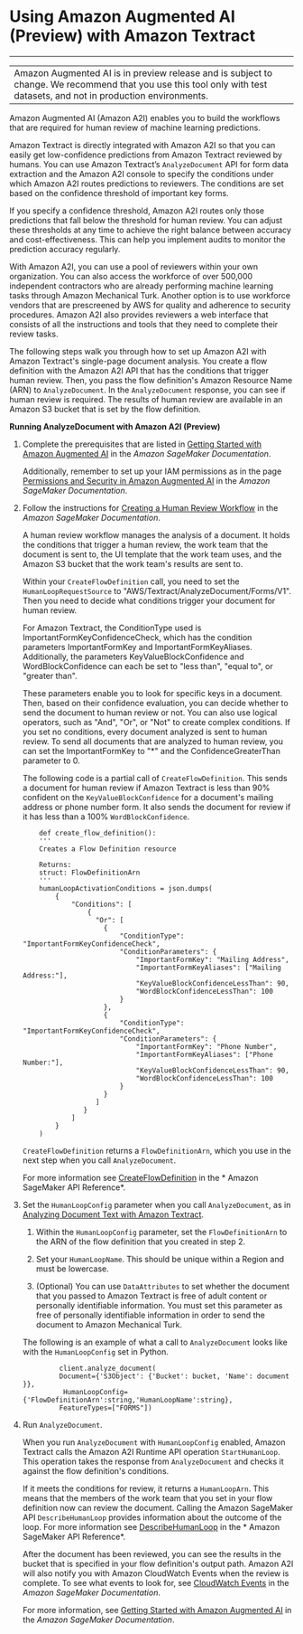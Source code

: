 # Using Amazon Augmented AI \(Preview\) with Amazon Textract<a name="a2i-textract"></a>


****  

|  | 
| --- |
|  Amazon Augmented AI is in preview release and is subject to change\. We recommend that you use this tool only with test datasets, and not in production environments\. | 

Amazon Augmented AI \(Amazon A2I\) enables you to build the workflows that are required for human review of machine learning predictions\. 

Amazon Textract is directly integrated with Amazon A2I so that you can easily get low\-confidence predictions from Amazon Textract reviewed by humans\. You can use Amazon Textract’s `AnalyzeDocument` API for form data extraction and the Amazon A2I console to specify the conditions under which Amazon A2I routes predictions to reviewers\. The conditions are set based on the confidence threshold of important key forms\. 

If you specify a confidence threshold, Amazon A2I routes only those predictions that fall below the threshold for human review\. You can adjust these thresholds at any time to achieve the right balance between accuracy and cost\-effectiveness\. This can help you implement audits to monitor the prediction accuracy regularly\. 

With Amazon A2I, you can use a pool of reviewers within your own organization\. You can also access the workforce of over 500,000 independent contractors who are already performing machine learning tasks through Amazon Mechanical Turk\. Another option is to use workforce vendors that are prescreened by AWS for quality and adherence to security procedures\. Amazon A2I also provides reviewers a web interface that consists of all the instructions and tools that they need to complete their review tasks\.

The following steps walk you through how to set up Amazon A2I with Amazon Textract's single\-page document analysis\. You create a flow definition with the Amazon A2I API that has the conditions that trigger human review\. Then, you pass the flow definition's Amazon Resource Name \(ARN\) to `AnalyzeDocument`\. In the `AnalyzeDocument` response, you can see if human review is required\. The results of human review are available in an Amazon S3 bucket that is set by the flow definition\.

**Running AnalyzeDocument with Amazon A2I \(Preview\)**

1. Complete the prerequisites that are listed in [Getting Started with Amazon Augmented AI](https://docs.aws.amazon.com/sagemaker/latest/dg/a2i-getting-started.html) in the *Amazon SageMaker Documentation*\.

   Additionally, remember to set up your IAM permissions as in the page [ Permissions and Security in Amazon Augmented AI](https://docs.aws.amazon.com/sagemaker/latest/dg/a2i-permissions-security.html) in the *Amazon SageMaker Documentation*\.

1. Follow the instructions for [Creating a Human Review Workflow](https://docs.aws.amazon.com/sagemaker/latest/dg/a2i-getting-started.html) in the *Amazon SageMaker Documentation*\.

   A human review workflow manages the analysis of a document\. It holds the conditions that trigger a human review, the work team that the document is sent to, the UI template that the work team uses, and the Amazon S3 bucket that the work team's results are sent to\.

   Within your `CreateFlowDefinition` call, you need to set the `HumanLoopRequestSource` to "AWS/Textract/AnalyzeDocument/Forms/V1"\. Then you need to decide what conditions trigger your document for human review\.

   For Amazon Textract, the ConditionType used is ImportantFormKeyConfidenceCheck, which has the condition parameters ImportantFormKey and ImportantFormKeyAliases\. Additionally, the parameters KeyValueBlockConfidence and WordBlockConfidence can each be set to "less than", "equal to", or "greater than"\. 

   These parameters enable you to look for specific keys in a document\. Then, based on their confidence evaluation, you can decide whether to send the document to human review or not\. You can also use logical operators, such as "And", "Or", or "Not" to create complex conditions\. If you set no conditions, every document analyzed is sent to human review\. To send all documents that are analyzed to human review, you can set the ImportantFormKey to "\*" and the ConfidenceGreaterThan parameter to 0\.

   The following code is a partial call of `CreateFlowDefinition`\. This sends a document for human review if Amazon Textract is less than 90% confident on the `KeyValueBlockConfidence` for a document's mailing address or phone number form\. It also sends the document for review if it has less than a 100% `WordBlockConfidence`\.

   ```
       def create_flow_definition():
       '''
       Creates a Flow Definition resource
   
       Returns:
       struct: FlowDefinitionArn
       '''
       humanLoopActivationConditions = json.dumps(
           {
               "Conditions": [
                   {
                     "Or": [
                       {
                           "ConditionType": "ImportantFormKeyConfidenceCheck",
                           "ConditionParameters": {
                               "ImportantFormKey": "Mailing Address",
                               "ImportantFormKeyAliases": ["Mailing Address:"],
                               "KeyValueBlockConfidenceLessThan": 90,
                               "WordBlockConfidenceLessThan": 100
                           }
                       },
                       {
                           "ConditionType": "ImportantFormKeyConfidenceCheck",
                           "ConditionParameters": {
                               "ImportantFormKey": "Phone Number",
                               "ImportantFormKeyAliases": ["Phone Number:"],
                               "KeyValueBlockConfidenceLessThan": 90,
                               "WordBlockConfidenceLessThan": 100
                           }
                       }
                     ]
                  }
               ]
           }
       )
   ```

   `CreateFlowDefinition` returns a `FlowDefinitionArn`, which you use in the next step when you call `AnalyzeDocument`\.

   For more information see [CreateFlowDefinition](https://docs.aws.amazon.com/sagemaker/latest/dg/API_CreateFlowDefinition.html) in the * Amazon SageMaker API Reference*\.

1. Set the `HumanLoopConfig` parameter when you call `AnalyzeDocument`, as in [Analyzing Document Text with Amazon Textract](analyzing-document-text.md)\.

   1. Within the `HumanLoopConfig` parameter, set the `FlowDefinitionArn` to the ARN of the flow definition that you created in step 2\.

   1. Set your `HumanLoopName`\. This should be unique within a Region and must be lowercase\.

   1. \(Optional\) You can use `DataAttributes` to set whether the document that you passed to Amazon Textract is free of adult content or personally identifiable information\. You must set this parameter as free of personally identifiable information in order to send the document to Amazon Mechanical Turk\.

   The following is an example of what a call to `AnalyzeDocument` looks like with the `HumanLoopConfig` set in Python\.

   ```
            client.analyze_document(
            Document={'S3Object': {'Bucket': bucket, 'Name': document }},
             HumanLoopConfig={'FlowDefinitionArn':string,'HumanLoopName':string},
            FeatureTypes=["FORMS"])
   ```

1. Run `AnalyzeDocument`\.

   When you run `AnalyzeDocument` with `HumanLoopConfig` enabled, Amazon Textract calls the Amazon A2I Runtime API operation `StartHumanLoop`\. This operation takes the response from `AnalyzeDocument` and checks it against the flow definition's conditions\. 

   If it meets the conditions for review, it returns a `HumanLoopArn`\. This means that the members of the work team that you set in your flow definition now can review the document\. Calling the Amazon SageMaker API `DescribeHumanLoop` provides information about the outcome of the loop\. For more information see [ DescribeHumanLoop](https://docs.aws.amazon.com/augmented-ai/2019-11-07/APIReference/API_DescribeHumanLoop.html) in the * Amazon SageMaker API Reference*\.

   After the document has been reviewed, you can see the results in the bucket that is specified in your flow definition's output path\. Amazon A2I will also notify you with Amazon CloudWatch Events when the review is complete\. To see what events to look for, see [CloudWatch Events](https://docs.aws.amazon.com/sagemaker/latest/dg/augmented-ai-cloudwatch-events.html) in the *Amazon SageMaker Documentation*\.

   For more information, see [Getting Started with Amazon Augmented AI](https://docs.aws.amazon.com/sagemaker/latest/dg/a2i-getting-started.html) in the *Amazon SageMaker Documentation*\.
